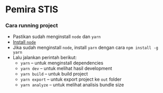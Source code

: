 # Pemira STIS

### Cara running project

- Pastikan sudah menginstall `node` dan `yarn`
- [Install `node`](https://nodejs.org/en/download/)
- Jika sudah menginstall `node`, install `yarn` dengan cara `npm install -g yarn`
- Lalu jalankan perintah berikut:
  - `yarn` – untuk menginstall dependencies
  - `yarn dev` – untuk melihat hasil development
  - `yarn build` – untuk build project
  - `yarn export` – untuk export project ke `out` folder
  - `yarn analyze` – untuk melihat analisis bundle size

